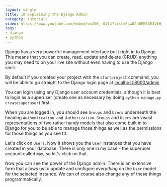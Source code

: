 ```yaml
---
layout: single
title: 10 Explaining the Django Admin
category: tutorials
video: https://www.youtube.com/embed/wxXVK_-GJl4?list=PLw02n0FEB3E3VSHjyYMcFadtQORvl1Ssj
tags:
- django
- python
---
```


Django has a very powerful management interface built right in to Django. This means that you can create, read, update and delete (CRUD) anything you may need to on your live site without even having to use the Django shell.

By default if you created your project with the `startproject` command, you will be able to go straight to the Django login page at [localhost:8000/admin](http://localhost:8000).

You can login using any Django user account credentials, although it is best to login as a superuser (create one as necessary by doing `python manage.py createsuperuser`) first.

When you are logged in, you should see `Groups` and `Users` underneath the heading `Authentication and Authorization`. `Groups` and `Users` are visual representations of two rather handy models that also come built in to Django for you to be able to manage those things as well as the permissions for those things as you see fit.

Let's click on `Users`. Now it shows you the `User` instances that you have created in your database. There is only one in my case - the superuser account called `max`, so let's click on that.

Now you can see the power of the Django admin. There is an extensive form that allows us to update and configure _everything_ on the `User` model for the selected instance. We can of course also change any of these things programmatically.
